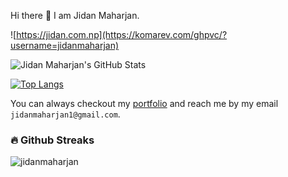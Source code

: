  Hi there 👋 I am Jidan Maharjan.
 
 ![https://jidan.com.np](https://komarev.com/ghpvc/?username=jidanmaharjan) 

![Jidan Maharjan's GitHub Stats](https://github-readme-stats.vercel.app/api?username=jidanmaharjan&show_icons=true)

[![Top Langs](https://github-readme-stats.vercel.app/api/top-langs/?username=jidanmaharjan&show_icons=true)](https://github.com/Nix-code/github-readme-stats)

You can always checkout my [portfolio](https://www.jidan.com.np/) and reach me by my email `jidanmaharjan1@gmail.com`.

### 🔥 Github Streaks
<img src="https://github-readme-streak-stats.herokuapp.com/?user=jidanmaharjan&theme=black-ice&hide_border=true&stroke=0000&background=0D1117&ring=e05397&fire=e05397&currStreakLabel=e05397&bg_color=30,e96443,904e95&title_color=fff&text_color=fff" alt="jidanmaharjan" />
